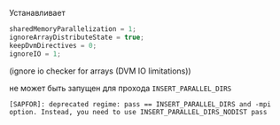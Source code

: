 Устанавливает 
```cpp
sharedMemoryParallelization = 1;
ignoreArrayDistributeState = true;
keepDvmDirectives = 0;
ignoreIO = 1;
```
(ignore io checker for arrays (DVM IO limitations))

не может быть запущен для прохода ``INSERT_PARALLEL_DIRS``

```
[SAPFOR]: deprecated regime: pass == INSERT_PARALLEL_DIRS and -mpi option. Instead, you need to use INSERT_PARALLEL_DIRS_NODIST pass
```
